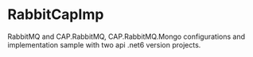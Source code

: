 # RabbitCapImp
RabbitMQ and CAP.RabbitMQ, CAP.RabbitMQ.Mongo configurations and implementation sample with two api .net6 version projects.
